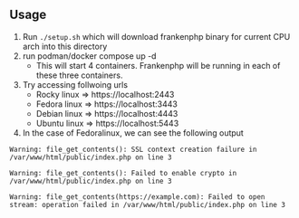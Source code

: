 ## Usage

1. Run `./setup.sh` which will download frankenphp binary for current CPU arch into this directory
2. run podman/docker compose up -d
    - This will start 4 containers. Frankenphp will be running in each of these three containers. 
3. Try accessing follwoing urls
    - Rocky linux  => https://localhost:2443
    - Fedora linux => https://localhost:3443
    - Debian linux => https://localhost:4443
    - Ubuntu linux => https://localhost:5443
4. In the case of Fedoralinux, we can see the following output
```
Warning: file_get_contents(): SSL context creation failure in /var/www/html/public/index.php on line 3

Warning: file_get_contents(): Failed to enable crypto in /var/www/html/public/index.php on line 3

Warning: file_get_contents(https://example.com): Failed to open stream: operation failed in /var/www/html/public/index.php on line 3
```
